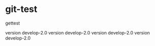 # git-test
gettest



version develop-2.0 version develop-2.0
version develop-2.0 version develop-2.0